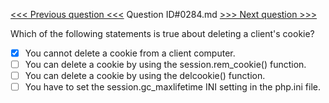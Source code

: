 [<<< Previous question <<<](0283.md)  Question ID#0284.md  [>>> Next question >>>](0285.md) 

Which of the following statements is true about deleting a client's cookie?

- [x] You cannot delete a cookie from a client computer.
- [ ] You can delete a cookie by using the session.rem_cookie() function.
- [ ] You can delete a cookie by using the delcookie() function.
- [ ] You have to set the session.gc_maxlifetime INI setting in the php.ini file.
